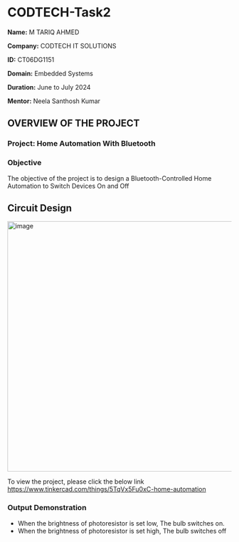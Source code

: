 # CODTECH-Task2

**Name:** M TARIQ AHMED

**Company:** CODTECH IT SOLUTIONS

**ID:** CT06DG1151

**Domain:** Embedded Systems

**Duration:** June to July 2024

**Mentor:** Neela Santhosh Kumar

## OVERVIEW OF THE PROJECT

### Project: Home Automation With Bluetooth

### Objective 
The objective of the project is to design a Bluetooth-Controlled Home Automation to Switch Devices On and Off

## Circuit Design

<img width="1255" height="563" alt="image" src="https://github.com/user-attachments/assets/e1306770-f4cf-4aea-8b58-f93ba712ecd3" />

To view the project, please click the below link
https://www.tinkercad.com/things/5TqVx5Fu0xC-home-automation

### Output Demonstration

- When the brightness of photoresistor is set low, The bulb switches on.
- When the brightness of photoresistor is set high, The bulb switches off
